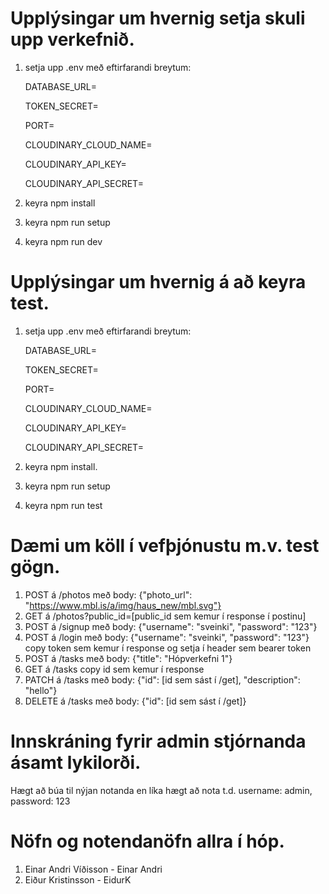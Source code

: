 # Upplýsingar um hvernig setja skuli upp verkefnið.

1. setja upp .env með eftirfarandi breytum:

   DATABASE_URL=

   TOKEN_SECRET=

   PORT=

   CLOUDINARY_CLOUD_NAME=

   CLOUDINARY_API_KEY=

   CLOUDINARY_API_SECRET=

2. keyra npm install
3. keyra npm run setup
4. keyra npm run dev

# Upplýsingar um hvernig á að keyra test.
1. setja upp .env með eftirfarandi breytum:

   DATABASE_URL=

   TOKEN_SECRET=

   PORT=

   CLOUDINARY_CLOUD_NAME=

   CLOUDINARY_API_KEY=

   CLOUDINARY_API_SECRET=

2. keyra npm install.
3. keyra npm run setup
4. keyra npm run test

# Dæmi um köll í vefþjónustu m.v. test gögn.

1. POST á /photos með body: {"photo_url": "https://www.mbl.is/a/img/haus_new/mbl.svg"}
2. GET á /photos?public_id=[public_id sem kemur í response í postinu]
3. POST á /signup með body: {"username": "sveinki", "password": "123"}
4. POST á /login með body: {"username": "sveinki", "password": "123"} copy token sem kemur í response og setja í header sem bearer token
5. POST á /tasks með body: {"title": "Hópverkefni 1"}
6. GET á /tasks copy id sem kemur í response
7. PATCH á /tasks með body: {"id": [id sem sást í /get], "description": "hello"}
8. DELETE á /tasks með body: {"id": [id sem sást í /get]}

# Innskráning fyrir admin stjórnanda ásamt lykilorði.

Hægt að búa til nýjan notanda en líka hægt að nota t.d. username: admin, password: 123

# Nöfn og notendanöfn allra í hóp.

1. Einar Andri Víðisson - Einar Andri
2. Eiður Kristinsson - EidurK
